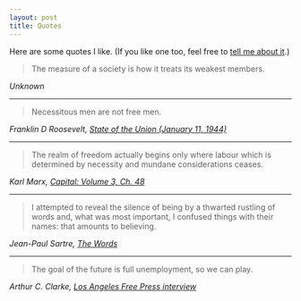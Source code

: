 ```yaml
---
layout: post
title: Quotes
---
```


Here are some quotes I like. (If you like one too, feel free to [tell me about it](/contact).)

> The measure of a society is how it treats its weakest members.

_Unknown_

---

> Necessitous men are not free men.

_Franklin D Roosevelt, [State of the Union (January 11, 1944)](https://web.archive.org/web/20160114073828/http://millercenter.org/president/fdroosevelt/speeches/speech-3955)_

---

> The realm of freedom actually begins only where labour which is determined by necessity and mundane considerations ceases.

_Karl Marx, [Capital: Volume 3, Ch. 48](https://www.marxists.org/archive/marx/works/subject/hist-mat/capital/vol3-ch48.htm)_

---

> I attempted to reveal the silence of being by a thwarted rustling of words and, what was most important, I confused things with their names: that amounts to believing.

_Jean-Paul Sartre, [The Words](https://archive.org/details/words00jean/page/250/mode/2up?q=%22thwarted+rustling+of+words%22)_

---

> The goal of the future is full unemployment, so we can play.

_Arthur C. Clarke, [Los Angeles Free Press interview](https://quoteinvestigator.com/2018/11/11/goal/)_
